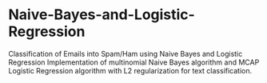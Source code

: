 # Naive-Bayes-and-Logistic-Regression
Classification of Emails into Spam/Ham using Naive Bayes and Logistic Regression 
Implementation of multinomial Naive Bayes algorithm and MCAP Logistic Regression algorithm with L2 regularization for text classification.
